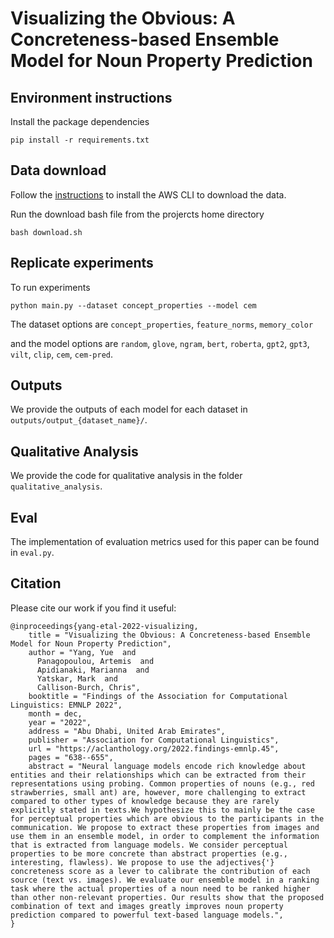 # Visualizing the Obvious: A Concreteness-based Ensemble Model for Noun Property Prediction

## Environment instructions

Install the package dependencies 
```
pip install -r requirements.txt
```

## Data download

Follow the [instructions](https://docs.aws.amazon.com/cli/latest/userguide/getting-started-install.html) to install the AWS CLI to download the data.

Run the download bash file from the projercts home directory 
```
bash download.sh
``` 

## Replicate experiments

To run experiments
```
python main.py --dataset concept_properties --model cem
```

The dataset options are `concept_properties`, `feature_norms`, `memory_color`

and the model options are `random`, `glove`, `ngram`, `bert`, `roberta`, `gpt2`, `gpt3`, `vilt`, `clip`, `cem`, `cem-pred`.


## Outputs

We provide the outputs of each model for each dataset in `outputs/output_{dataset_name}/`.

## Qualitative Analysis

We provide the code for qualitative analysis in the folder `qualitative_analysis`. 


## Eval
The implementation of evaluation metrics used for this paper can be found in `eval.py`. 

## Citation
Please cite our work if you find it useful:
```
@inproceedings{yang-etal-2022-visualizing,
    title = "Visualizing the Obvious: A Concreteness-based Ensemble Model for Noun Property Prediction",
    author = "Yang, Yue  and
      Panagopoulou, Artemis  and
      Apidianaki, Marianna  and
      Yatskar, Mark  and
      Callison-Burch, Chris",
    booktitle = "Findings of the Association for Computational Linguistics: EMNLP 2022",
    month = dec,
    year = "2022",
    address = "Abu Dhabi, United Arab Emirates",
    publisher = "Association for Computational Linguistics",
    url = "https://aclanthology.org/2022.findings-emnlp.45",
    pages = "638--655",
    abstract = "Neural language models encode rich knowledge about entities and their relationships which can be extracted from their representations using probing. Common properties of nouns (e.g., red strawberries, small ant) are, however, more challenging to extract compared to other types of knowledge because they are rarely explicitly stated in texts.We hypothesize this to mainly be the case for perceptual properties which are obvious to the participants in the communication. We propose to extract these properties from images and use them in an ensemble model, in order to complement the information that is extracted from language models. We consider perceptual properties to be more concrete than abstract properties (e.g., interesting, flawless). We propose to use the adjectives{'} concreteness score as a lever to calibrate the contribution of each source (text vs. images). We evaluate our ensemble model in a ranking task where the actual properties of a noun need to be ranked higher than other non-relevant properties. Our results show that the proposed combination of text and images greatly improves noun property prediction compared to powerful text-based language models.",
}
```
